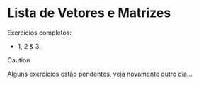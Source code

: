 # Lista de Vetores e Matrizes
Exercícios completos:
- 1, 2 & 3.

> [!CAUTION]
> Alguns exercícios estão pendentes, veja novamente outro dia...